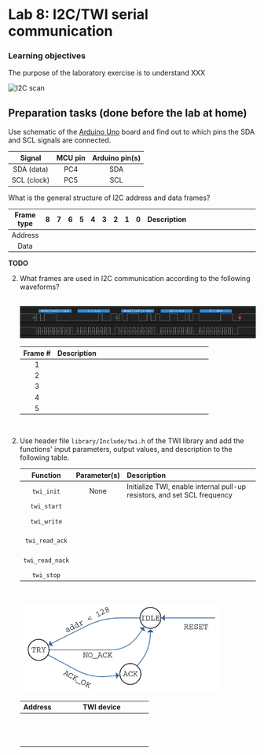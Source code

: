 # Lab 8: I2C/TWI serial communication

### Learning objectives

The purpose of the laboratory exercise is to understand XXX

![I2C scan](Images/arduino_uno_i2c.jpg)


## Preparation tasks (done before the lab at home)

Use schematic of the [Arduino Uno](../../Docs/arduino_shield.pdf) board and find out to which pins the SDA and SCL signals are connected.

   | **Signal** | **MCU pin** | **Arduino pin(s)** |
   | :-: | :-: | :-: |
   | SDA (data)  | PC4  | SDA |
   | SCL (clock) | PC5 | SCL |

What is the general structure of I2C address and data frames?

   | **Frame type** | **8** | **7** | **6** | **5** | **4** | **3** | **2** | **1** | **0** | **Description**&nbsp;&nbsp;&nbsp;&nbsp;&nbsp;&nbsp;&nbsp;&nbsp;&nbsp;&nbsp;&nbsp;&nbsp;&nbsp;&nbsp;&nbsp;&nbsp;&nbsp;&nbsp;&nbsp;&nbsp;&nbsp;&nbsp;&nbsp;&nbsp;&nbsp;&nbsp;&nbsp;&nbsp;&nbsp;&nbsp;&nbsp;&nbsp;&nbsp;&nbsp;&nbsp;&nbsp;&nbsp;&nbsp;&nbsp;&nbsp;&nbsp;&nbsp;&nbsp;&nbsp; |
   | :-: | :-: | :-: | :-: | :-: | :-: | :-: | :-: | :-: | :-: | :-- |
   | Address | | | | | | | | | | |
   | Data    | | | | | | | | | | |



**TODO**

2. What frames are used in I2C communication according to the following waveforms?

   &nbsp;
   ![twi_example](Images/twi-dht12_temperature_decoded.png "TWI communication example")

   | **Frame #** | **Description** |
   | :-: | :-- |
   | 1 | &nbsp;&nbsp;&nbsp;&nbsp;&nbsp;&nbsp;&nbsp;&nbsp;&nbsp;&nbsp;&nbsp;&nbsp;&nbsp;&nbsp;&nbsp;&nbsp;&nbsp;&nbsp;&nbsp;&nbsp;&nbsp;&nbsp;&nbsp;&nbsp;&nbsp;&nbsp;&nbsp;&nbsp;&nbsp;&nbsp;&nbsp;&nbsp;&nbsp;&nbsp;&nbsp;&nbsp;&nbsp;&nbsp;&nbsp;&nbsp;&nbsp;&nbsp;&nbsp;&nbsp;&nbsp;&nbsp;&nbsp;&nbsp;&nbsp;&nbsp;&nbsp;&nbsp;&nbsp;&nbsp;&nbsp;&nbsp;&nbsp;&nbsp;&nbsp;&nbsp;&nbsp;&nbsp;&nbsp;&nbsp;&nbsp;&nbsp;&nbsp;&nbsp;&nbsp;&nbsp;&nbsp;&nbsp;&nbsp;&nbsp;&nbsp;&nbsp;&nbsp;&nbsp;&nbsp;&nbsp; |
   | 2 |  |
   | 3 |  |
   | 4 |  |
   | 5 |  |


&nbsp;

2. Use header file `library/Include/twi.h` of the TWI library and add the functions' input parameters, output values, and description to the following table.

   | **Function** | **Parameter(s)** | **Description** |
   | :-: | :-: | :-- |
   | `twi_init` | None | Initialize TWI, enable internal pull-up resistors, and set SCL frequency |
   | `twi_start` |  |  |
   | `twi_write` | <br>&nbsp; |  |
   | `twi_read_ack` | <br>&nbsp; |  |
   | `twi_read_nack` | <br>&nbsp; |  |
   | `twi_stop` |  |  |

   &nbsp;

   &nbsp;
    ![twi_scan_fsm](Images/fsm_twi_scan.png "Finite State Machine of TWI scanner")

    | **Address** | **TWI device** |
    | :-: | :-: |
    |  | &nbsp;&nbsp;&nbsp;&nbsp;&nbsp;&nbsp;&nbsp;&nbsp;&nbsp;&nbsp;&nbsp;&nbsp;&nbsp;&nbsp;&nbsp;&nbsp;&nbsp;&nbsp;&nbsp;&nbsp;&nbsp;&nbsp;&nbsp;&nbsp;&nbsp;&nbsp;&nbsp;&nbsp;&nbsp;&nbsp;&nbsp;&nbsp;&nbsp;&nbsp;&nbsp;&nbsp;&nbsp;&nbsp;&nbsp;&nbsp;&nbsp;&nbsp;&nbsp;&nbsp;&nbsp;&nbsp;&nbsp; |
    |  | &nbsp; |
    |  | &nbsp; |